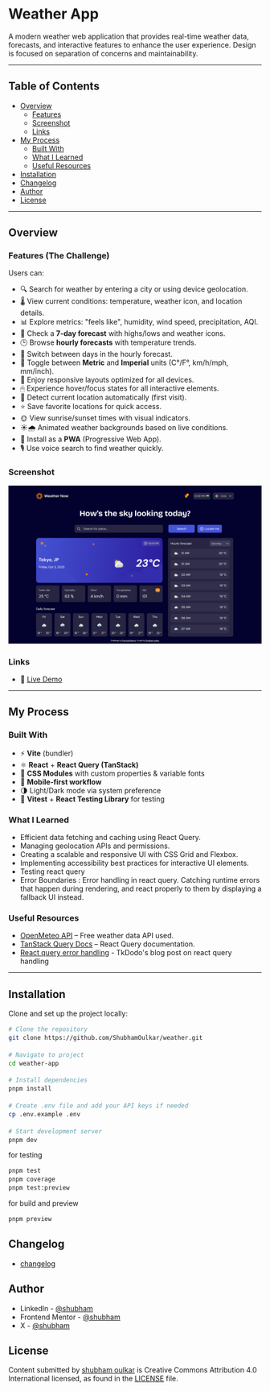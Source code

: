 # Weather App   

A modern weather web application that provides real-time weather data, forecasts, and interactive features to enhance the user experience. Design is focused on separation of concerns and maintainability.

---

## Table of Contents

- [Overview](#overview)
  - [Features](#features)
  - [Screenshot](#screenshot)
  - [Links](#links)
- [My Process](#my-process)
  - [Built With](#built-with)
  - [What I Learned](#what-i-learned)
  - [Useful Resources](#useful-resources)
- [Installation](#installation)
- [Changelog](/changelog.md)
- [Author](#author)
- [License](#license)

---

## Overview

### Features (The Challenge)

Users can:  
- 🔍 Search for weather by entering a city or using device geolocation.  
- 🌡 View current conditions: temperature, weather icon, and location details.  
- 📊 Explore metrics: "feels like", humidity, wind speed, precipitation, AQI.  
- 📅 Check a **7-day forecast** with highs/lows and weather icons.  
- 🕒 Browse **hourly forecasts** with temperature trends.  
- 📌 Switch between days in the hourly forecast.  
- 🔄 Toggle between **Metric** and **Imperial** units (C°/F°, km/h/mph, mm/inch).  
- 📱 Enjoy responsive layouts optimized for all devices.  
- 🖱 Experience hover/focus states for all interactive elements.  
- 📍 Detect current location automatically (first visit).  
- ⭐ Save favorite locations for quick access.  
- 🌞 View sunrise/sunset times with visual indicators.  
- ☀️🌧 Animated weather backgrounds based on live conditions.  
- 📲 Install as a **PWA** (Progressive Web App).  
- 🎙 Use voice search to find weather quickly.  

### Screenshot  
![Project Preview](/docs/project_preview.png)

### Links
- 🚀 [Live Demo](https://weather-inky-delta.vercel.app/)  

---

## My Process

### Built With
- ⚡ **Vite** (bundler)  
- ⚛️ **React** + **React Query (TanStack)**  
- 🎨 **CSS Modules** with custom properties & variable fonts  
- 📱 **Mobile-first workflow**  
- 🌗 Light/Dark mode via system preference  
- 🧪 **Vitest** + **React Testing Library** for testing  

### What I Learned
- Efficient data fetching and caching using React Query.  
- Managing geolocation APIs and permissions. 
- Creating a scalable and responsive UI with CSS Grid and Flexbox.  
- Implementing accessibility best practices for interactive UI elements.  
- Testing react query
- Error Boundaries : Error handling in react query. Catching runtime errors that happen during rendering, and react properly to them by displaying a fallback UI instead.

### Useful Resources
- [OpenMeteo API](https://open-meteo.com/) – Free weather data API used.  
- [TanStack Query Docs](https://tanstack.com/query/latest) – React Query documentation.  
- [React query error handling](https://tkdodo.eu/blog/react-query-error-handling) - TkDodo's blog post on react query handling

---

## Installation

Clone and set up the project locally:

```bash
# Clone the repository
git clone https://github.com/ShubhamOulkar/weather.git

# Navigate to project
cd weather-app

# Install dependencies
pnpm install

# Create .env file and add your API keys if needed
cp .env.example .env

# Start development server
pnpm dev
```
for testing

```bash
pnpm test 
pnpm coverage
pnpm test:preview
```
for build and preview
```bash
pnpm preview
```
## Changelog 
 - [changelog](./changelog.md)

## Author

- LinkedIn - [@shubham](www.linkedin.com/in/shubham-oulkar)
- Frontend Mentor - [@shubham](https://www.frontendmentor.io/profile/ShubhamOulkar)
- X - [@shubham](https://x.com/shubhuoulkar)
## License

Content submitted by [shubham oulkar](https://github.com/ShubhamOulkar) is Creative Commons Attribution 4.0 International licensed, as found in the [LICENSE](/LICENSE) file.
